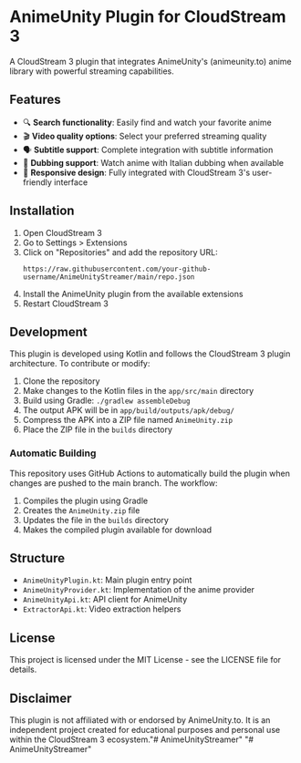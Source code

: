 # AnimeUnity Plugin for CloudStream 3

A CloudStream 3 plugin that integrates AnimeUnity's (animeunity.to) anime library with powerful streaming capabilities.

## Features

- 🔍 **Search functionality**: Easily find and watch your favorite anime
- 🎬 **Video quality options**: Select your preferred streaming quality
- 🗣️ **Subtitle support**: Complete integration with subtitle information
- 🔄 **Dubbing support**: Watch anime with Italian dubbing when available
- 📱 **Responsive design**: Fully integrated with CloudStream 3's user-friendly interface

## Installation

1. Open CloudStream 3
2. Go to Settings > Extensions
3. Click on "Repositories" and add the repository URL:
   ```
   https://raw.githubusercontent.com/your-github-username/AnimeUnityStreamer/main/repo.json
   ```
4. Install the AnimeUnity plugin from the available extensions
5. Restart CloudStream 3

## Development

This plugin is developed using Kotlin and follows the CloudStream 3 plugin architecture. To contribute or modify:

1. Clone the repository
2. Make changes to the Kotlin files in the `app/src/main` directory
3. Build using Gradle: `./gradlew assembleDebug`
4. The output APK will be in `app/build/outputs/apk/debug/`
5. Compress the APK into a ZIP file named `AnimeUnity.zip`
6. Place the ZIP file in the `builds` directory

### Automatic Building

This repository uses GitHub Actions to automatically build the plugin when changes are pushed to the main branch. The workflow:

1. Compiles the plugin using Gradle
2. Creates the `AnimeUnity.zip` file
3. Updates the file in the `builds` directory
4. Makes the compiled plugin available for download

## Structure

- `AnimeUnityPlugin.kt`: Main plugin entry point
- `AnimeUnityProvider.kt`: Implementation of the anime provider
- `AnimeUnityApi.kt`: API client for AnimeUnity
- `ExtractorApi.kt`: Video extraction helpers

## License

This project is licensed under the MIT License - see the LICENSE file for details.

## Disclaimer

This plugin is not affiliated with or endorsed by AnimeUnity.to. It is an independent project created for educational purposes and personal use within the CloudStream 3 ecosystem."# AnimeUnityStreamer" 
"# AnimeUnityStreamer" 

